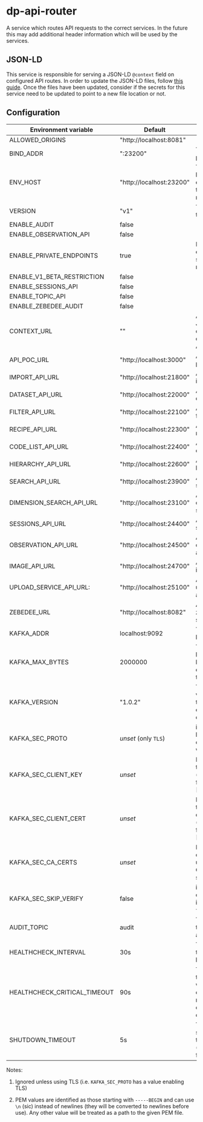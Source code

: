 # dp-api-router

A service which routes API requests to the correct services. In the future this may add additional header information which will be used by the services.

## JSON-LD

This service is responsible for serving a JSON-LD `@context` field on configured API routes. In order to update the JSON-LD files, follow [this guide](JSONLD.md). Once the files have been updated, consider if the secrets for this service need to be updated to point to a new file location or not.

## Configuration

| Environment variable         | Default                                   | Description
| ---------------------------- | ----------------------------------------- | -----------
| ALLOWED_ORIGINS              | "http://localhost:8081"                   |
| BIND_ADDR                    | ":23200"                                  | The host and port to bind to
| ENV_HOST                     | "http://localhost:23200"                  | The public host for the environment the service is running on
| VERSION                      | "v1"                                      | The version of the API
| ENABLE_AUDIT                 | false                                     |
| ENABLE_OBSERVATION_API       | false                                     |
| ENABLE_PRIVATE_ENDPOINTS     | true                                      | If private endpoints should be routed
| ENABLE_V1_BETA_RESTRICTION   | false                                     |
| ENABLE_SESSIONS_API          | false                                     |
| ENABLE_TOPIC_API             | false                                     |
| ENABLE_ZEBEDEE_AUDIT         | false                                     |
| CONTEXT_URL                  | ""                                        | A URL to the JSON-LD context file describing the APIs
| API_POC_URL                  | "http://localhost:3000"                   | A URL to the poc api
| IMPORT_API_URL               | "http://localhost:21800"                  | A URL to the import api
| DATASET_API_URL              | "http://localhost:22000"                  | A URL to the dataset api
| FILTER_API_URL               | "http://localhost:22100"                  | A URL to the filter api
| RECIPE_API_URL               | "http://localhost:22300"                  | A URL to the recipe api
| CODE_LIST_API_URL            | "http://localhost:22400"                  | A URL to the code list api
| HIERARCHY_API_URL            | "http://localhost:22600"                  | A URL to the hierarchy api
| SEARCH_API_URL               | "http://localhost:23900"                  | A URL to the search api
| DIMENSION_SEARCH_API_URL     | "http://localhost:23100"                  | A URL to the dimension search api
| SESSIONS_API_URL             | "http://localhost:24400"                  | A URL to the sessions api
| OBSERVATION_API_URL          | "http://localhost:24500"                  | A URL to the observation api
| IMAGE_API_URL                | "http://localhost:24700"                  | A URL to the image api
| UPLOAD_SERVICE_API_URL:      | "http://localhost:25100"                  | A URL to the upload service api
| ZEBEDEE_URL                  | "http://localhost:8082"                   | A URL to the zebedee service api
| KAFKA_ADDR                   | localhost:9092                            | The list of kafka hosts
| KAFKA_MAX_BYTES              | 2000000                                   | The maximum bytes that can be sent in an event to kafka topic
| KAFKA_VERSION                | "1.0.2"                                   | The kafka version that this service expects to connect to
| KAFKA_SEC_PROTO              | _unset_                    (only `TLS`)   | if set to `TLS`, kafka connections will use TLS
| KAFKA_SEC_CLIENT_KEY         | _unset_                                   | PEM [2] for the client key (optional, used for client auth) [1]
| KAFKA_SEC_CLIENT_CERT        | _unset_                                   | PEM [2] for the client certificate (optional, used for client auth) [1]
| KAFKA_SEC_CA_CERTS           | _unset_                                   | PEM [2] of CA cert chain if using private CA for the server cert [1]
| KAFKA_SEC_SKIP_VERIFY        | false                                     | ignore server certificate issues if set to `true` [1]
| AUDIT_TOPIC                  | audit                                     | The kafka topic name for audit events
| HEALTHCHECK_INTERVAL         | 30s                                       | The period of time between health checks
| HEALTHCHECK_CRITICAL_TIMEOUT | 90s                                       | The period of time after which failing checks will result in critical global check
| SHUTDOWN_TIMEOUT             | 5s                                        | The graceful shutdown timeout (`time.Duration` format)

Notes:

1. Ignored unless using TLS (i.e. `KAFKA_SEC_PROTO` has a value enabling TLS)

2. PEM values are identified as those starting with `-----BEGIN`
    and can use `\n` (sic) instead of newlines (they will be converted to newlines before use).
    Any other value will be treated as a path to the given PEM file.
